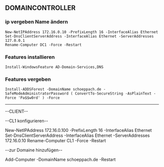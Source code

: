 ## DOMAINCONTROLLER

### ip vergeben Name ändern

    New-NetIPAddress 172.16.0.10 -PrefixLength 16 -InterfaceAlias Ethernet
    Set-DnsClientServerAddress -InterfaceAlias Ethernet -ServerAddresses 127.0.0.1
    Rename-Computer DC1 -Force -Restart

### Features installieren

    Install-WindowsFeature AD-Domain-Services,DNS

### Features vergeben

    Install-ADDSForest -DomainName schoeppach.de -SafeModeAdministratorPassword ( ConvertTo-SecureString -AsPlainText -Force 'Pa$$w0rd' ) -Force

----------------------------------------

--CLIENT--

--CL1 konfigurieren--

New-NetIPAddress 172.16.0.100 -PrefixLength 16 -InterfaceAlias Ethernet
Set-DnsClientServerAddress -InterfaceAlias Ethernet -ServerAddresses 172.16.0.10
Rename-Computer CL1 -Force -Restart

--zur Domaine hinzufügen--

Add-Computer -DomainName schoeppach.de -Restart

